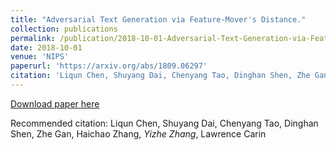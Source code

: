 ```yaml
---
title: "Adversarial Text Generation via Feature-Mover's Distance."
collection: publications
permalink: /publication/2018-10-01-Adversarial-Text-Generation-via-Feature-Mover's-Distance
date: 2018-10-01
venue: 'NIPS'
paperurl: 'https://arxiv.org/abs/1809.06297'
citation: 'Liqun Chen, Shuyang Dai, Chenyang Tao, Dinghan Shen, Zhe Gan, Haichao Zhang, <b>Yizhe Zhang</b>, Lawrence Carin'
---
```


[Download paper here](https://arxiv.org/abs/1809.06297)

Recommended citation: Liqun Chen, Shuyang Dai, Chenyang Tao, Dinghan Shen, Zhe Gan, Haichao Zhang, *Yizhe Zhang*, Lawrence Carin